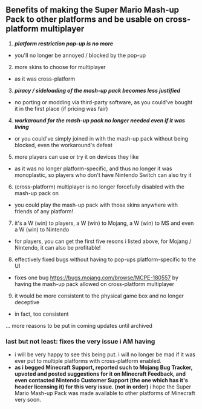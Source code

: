 ## Benefits of making the Super Mario Mash-up Pack to other platforms and be usable on cross-platform multiplayer

1. ***platform restriction pop-up is no more***
- you'll no longer be annoyed / blocked by the pop-up

2. more skins to choose for multiplayer
- as it was cross-platform

3. ***piracy / sideloading of the mash-up pack becomes less justified***
- no porting or modding via third-party software, as you could've bought it in the first place (if pricing was fair)

4. ***workaround for the mash-up pack no longer needed even if it was living***
- or you could've simply joined in with the mash-up pack without being blocked, even the workaround's defeat

<!--#. `pack_scope` can be deprecated (not `platform_lock`) - optimizes storage and bad actors can no longer abuse it (Do LittleBigPlanet Mash-up also have "pack_scope"?)-->
5. more players can use or try it on devices they like
- as it was no longer platform-specific, and thus no longer it was monoplastic, so players who don't have Nintendo Switch can also try it

6. (cross-platform) multiplayer is no longer forcefully disabled with the mash-up pack on
- you could play the mash-up pack with those skins anywhere with friends of any platform!

7. it's a W (win) to players, a W (win) to Mojang, a W (win) to MS and even a W (win) to Nintendo <!--if it ever was-->
- for players, you can get the first five resons i listed above, for Mojang / Nintendo, it can also be profitable!

8. effectively fixed bugs without having to pop-ups platform-specific to the UI
- fixes one bug https://bugs.mojang.com/browse/MCPE-180557 by having the mash-up pack allowed on cross-platform multiplayer

9. it would be more consistent to the physical game box and no longer deceptive
- in fact, too consistent

... more reasons to be put in coming updates until archived

### last but not least: **fixes the very issue i AM having**
- i will be very happy to see this being put. i will no longer be mad if it was ever put to multiple platforms with cross-platform enabled.
- **as i begged Minecraft Support, reported such to Mojang Bug Tracker, upvoted and posted suggestions for it on Minecraft Feedback, and even contacted Nintendo Customer Support (the one which has it's header licensing it) for this very issue. (not in order)** i hope the Super Mario Mash-up Pack was made available to other platforms of Minecraft very soon.